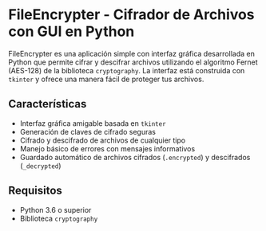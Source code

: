 # FileEncrypter - Cifrador de Archivos con GUI en Python

FileEncrypter es una aplicación simple con interfaz gráfica desarrollada en Python que permite cifrar y descifrar archivos utilizando el algoritmo Fernet (AES-128) de la biblioteca `cryptography`. La interfaz está construida con `tkinter` y ofrece una manera fácil de proteger tus archivos.

## Características

- Interfaz gráfica amigable basada en `tkinter`
- Generación de claves de cifrado seguras
- Cifrado y descifrado de archivos de cualquier tipo
- Manejo básico de errores con mensajes informativos
- Guardado automático de archivos cifrados (`.encrypted`) y descifrados (`_decrypted`)

## Requisitos

- Python 3.6 o superior
- Biblioteca `cryptography`

